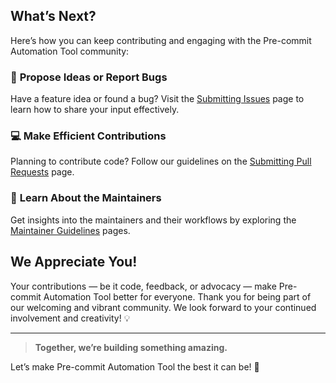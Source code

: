 ## **What’s Next?**

Here’s how you can keep contributing and engaging with the Pre-commit Automation Tool community:

### 📝 **Propose Ideas or Report Bugs**

Have a feature idea or found a bug? Visit the [Submitting Issues](./submitting-issues.md) page to learn how to share your input effectively.

### 💻 **Make Efficient Contributions**

Planning to contribute code? Follow our guidelines on the [Submitting Pull Requests](./submitting-pull-requests.md) page.



### 👥 **Learn About the Maintainers**

Get insights into the maintainers and their workflows by exploring the [Maintainer Guidelines](./maintainers-guidelines.md) pages.



## **We Appreciate You!**

Your contributions — be it code, feedback, or advocacy — make Pre-commit Automation Tool better for everyone. Thank you for being part of our welcoming and vibrant community. We look forward to your continued involvement and creativity! 💡

---

> **Together, we’re building something amazing.**

Let’s make Pre-commit Automation Tool the best it can be! 🚀


